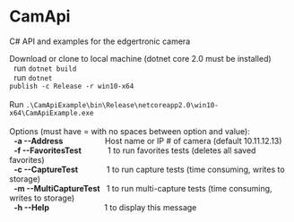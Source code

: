 # CamApi
C# API and examples for the edgertronic camera

Download or clone to local machine (dotnet core 2.0 must be installed)</br>
&nbsp;&nbsp;run <code>dotnet build</code></br>
&nbsp;&nbsp;run <code>dotnet publish -c Release -r win10-x64</code></br>
</br>
Run <code>.\CamApiExample\bin\Release\netcoreapp2.0\win10-x64\CamApiExample.exe</code></br>
</br>Options (must have = with no spaces between option and value):</br>
&nbsp;&nbsp;<b>-a --Address</b>&nbsp;&nbsp;&nbsp;&nbsp;&nbsp;&nbsp;&nbsp;&nbsp;&nbsp;&nbsp;&nbsp;&nbsp;&nbsp;&nbsp;&nbsp;&nbsp;&nbsp;&nbsp;&nbsp;Host name or IP # of camera (default 10.11.12.13)</br>
&nbsp;&nbsp;<b>-f --FavoritesTest</b>&nbsp;&nbsp;&nbsp;&nbsp;&nbsp;&nbsp;&nbsp;&nbsp;&nbsp;&nbsp;&nbsp;&nbsp;1 to run favorites tests (deletes all saved favorites)</br>
&nbsp;&nbsp;<b>-c --CaptureTest</b>&nbsp;&nbsp;&nbsp;&nbsp;&nbsp;&nbsp;&nbsp;&nbsp;&nbsp;&nbsp;&nbsp;&nbsp;&nbsp;1 to run capture tests (time consuming, writes to storage)</br>
&nbsp;&nbsp;<b>-m --MultiCaptureTest</b>&nbsp;&nbsp;&nbsp;1 to run multi-capture tests (time consuming, writes to storage)</br>
&nbsp;&nbsp;<b>-h --Help</b>&nbsp;&nbsp;&nbsp;&nbsp;&nbsp;&nbsp;&nbsp;&nbsp;&nbsp;&nbsp;&nbsp;&nbsp;&nbsp;&nbsp;&nbsp;&nbsp;&nbsp;&nbsp;&nbsp;&nbsp;&nbsp;&nbsp;&nbsp;&nbsp;&nbsp;1 to display this message</br>
